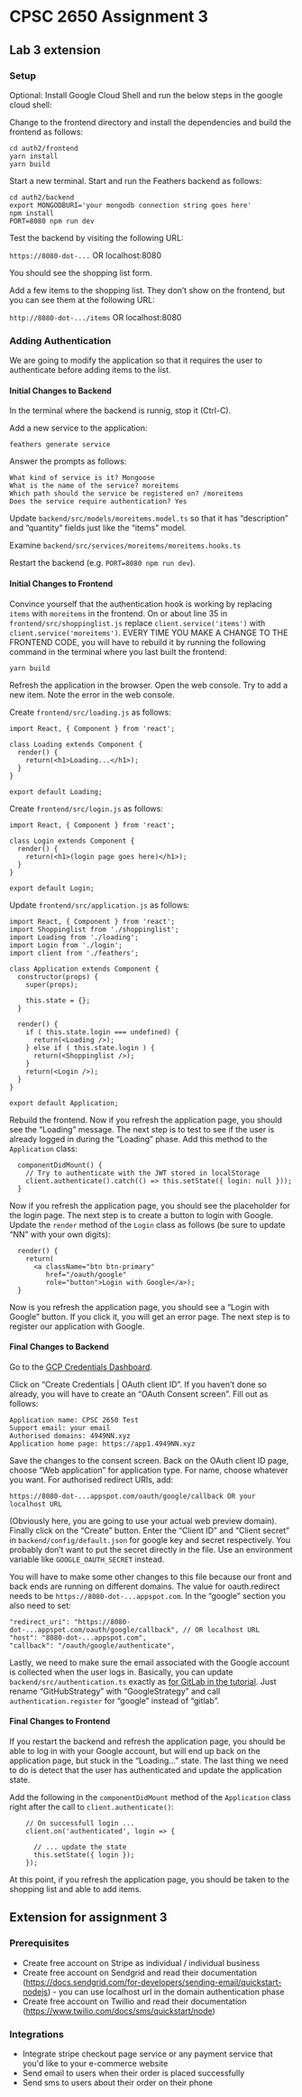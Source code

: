 # CPSC 2650 Assignment 3

## Lab 3 extension

### Setup

Optional: Install Google Cloud Shell and run the below steps in the google cloud shell:

Change to the frontend directory and install the dependencies and build the frontend as follows:

    cd auth2/frontend
    yarn install
    yarn build

Start a new terminal. Start and run the Feathers backend as follows:

    cd auth2/backend
    export MONGODBURI='your mongodb connection string goes here'
    npm install
    PORT=8080 npm run dev

Test the backend by visiting the following URL:

`https://8080-dot-...` OR localhost:8080

You should see the shopping list form.

Add a few items to the shopping list. They don’t show on the frontend, but you can see them at the following URL:

`http://8080-dot-.../items` OR localhost:8080

### Adding Authentication

We are going to modify the application so that it requires the user to authenticate before adding items to the list.

#### Initial Changes to Backend

In the terminal where the backend is runnig, stop it (Ctrl-C).

Add a new service to the application:

    feathers generate service

Answer the prompts as follows:

    What kind of service is it? Mongoose
    What is the name of the service? moreitems
    Which path should the service be registered on? /moreitems
    Does the service require authentication? Yes
    

Update `backend/src/models/moreitems.model.ts` so that it has “description” and “quantity” fields just like the “items” model.

Examine `backend/src/services/moreitems/moreitems.hooks.ts`

Restart the backend (e.g. `PORT=8080 npm run dev`).

#### Initial Changes to Frontend

Convince yourself that the authentication hook is working by replacing `items` with `moreitems` in the frontend. On or about line 35 in `frontend/src/shoppinglist.js` replace `client.service('items')` with `client.service('moreitems')`. EVERY TIME YOU MAKE A CHANGE TO THE FRONTEND CODE, you will have to rebuild it by running the following command in the terminal where you last built the frontend:

    yarn build
    

Refresh the application in the browser. Open the web console. Try to add a new item. Note the error in the web console.

Create `frontend/src/loading.js` as follows:

    import React, { Component } from 'react';
    
    class Loading extends Component {
      render() {
        return(<h1>Loading...</h1>);
      }
    }
    
    export default Loading;

Create `frontend/src/login.js` as follows:

    import React, { Component } from 'react';
    
    class Login extends Component {
      render() {
        return(<h1>(login page goes here)</h1>);
      }
    }
    
    export default Login;

Update `frontend/src/application.js` as follows:

    import React, { Component } from 'react';
    import Shoppinglist from './shoppinglist';
    import Loading from './loading';
    import Login from './login';
    import client from './feathers';
    
    class Application extends Component {
      constructor(props) {
        super(props);
    
        this.state = {};
      }
      
      render() {
        if ( this.state.login === undefined) {
          return(<Loading />);
        } else if ( this.state.login ) {
          return(<Shoppinglist />);
        }
        return(<Login />);
      }
    }
    
    export default Application;

Rebuild the frontend. Now if you refresh the application page, you should see the “Loading” message. The next step is to test to see if the user is already logged in during the “Loading” phase. Add this method to the `Application` class:

      componentDidMount() {
        // Try to authenticate with the JWT stored in localStorage
        client.authenticate().catch(() => this.setState({ login: null }));
      }

Now if you refresh the application page, you should see the placeholder for the login page. The next step is to create a button to login with Google. Update the `render` method of the `Login` class as follows (be sure to update “NN” with your own digits):

      render() {
        return(
          <a className="btn btn-primary" 
             href="/oauth/google" 
             role="button">Login with Google</a>);
      }

Now is you refresh the application page, you should see a “Login with Google” button. If you click it, you will get an error page. The next step is to register our application with Google.

#### Final Changes to Backend

Go to the [GCP Credentials Dashboard](https://console.cloud.google.com/apis/credentials).

Click on “Create Credentials | OAuth client ID”. If you haven’t done so already, you will have to create an “OAuth Consent screen”. Fill out as follows:

    Application name: CPSC 2650 Test
    Support email: your email
    Authorised domains: 4949NN.xyz
    Application home page: https://app1.4949NN.xyz
    

Save the changes to the consent screen. Back on the OAuth client ID page, choose “Web application” for application type. For name, choose whatever you want. For authorised redirect URIs, add:

    https://8080-dot-...appspot.com/oauth/google/callback OR your localhost URL
    

(Obviously here, you are going to use your actual web preview domain). Finally click on the “Create” button. Enter the “Client ID” and “Client secret” in `backend/config/default.json` for google key and secret respectively. You probably don’t want to put the secret directly in the file. Use an environment variable like `GOOGLE_OAUTH_SECRET` instead.

You will have to make some other changes to this file because our front and back ends are running on different domains. The value for oauth.redirect needs to be `https://8080-dot-...appspot.com`. In the “google” section you also need to set:

    "redirect_uri": "https://8080-dot-...appspot.com/oauth/google/callback", // OR localhost URL
    "host": "8080-dot-...appspot.com",
    "callback": "/oauth/google/authenticate",
    

Lastly, we need to make sure the email associated with the Google account is collected when the user logs in. Basically, you can update `backend/src/authentication.ts` exactly as [for GitLab in the tutorial](https://docs.feathersjs.com/guides/basics/authentication.html#github-login-oauth). Just rename “GitHubStrategy” with “GoogleStrategy” and call `authentication.register` for “google” instead of “gitlab”.

#### Final Changes to Frontend

If you restart the backend and refresh the application page, you should be able to log in with your Google account, but will end up back on the application page, but stuck in the “Loading…” state. The last thing we need to do is detect that the user has authenticated and update the application state.

Add the following in the `componentDidMount` method of the `Application` class right after the call to `client.authenticate()`:

        // On successfull login ...
        client.on('authenticated', login => {
          
          // ... update the state
          this.setState({ login });
        });

At this point, if you refresh the application page, you should be taken to the shopping list and able to add items.

## Extension for assignment 3

### Prerequisites
- Create free account on Stripe as individual / individual business
- Create free account on Sendgrid and read their documentation (https://docs.sendgrid.com/for-developers/sending-email/quickstart-nodejs) - you can use localhost url in the domain authentication phase
- Create free account on Twillio and read their documentation (https://www.twilio.com/docs/sms/quickstart/node)

### Integrations
- Integrate stripe checkout page service or any payment service that you'd like to your e-commerce website
- Send email to users when their order is placed successfully
- Send sms to users about their order on their phone
